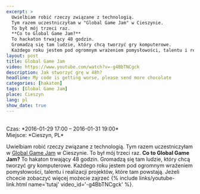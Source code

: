 ```yaml
---
excerpt: >
  Uwielbiam robić rzeczy związane z technologią.
  Tym razem uczestniczyłam w "Global Game Jam" w Cieszynie.
  To był mój trzeci raz.
  **Co to Global Game Jam?**
  To hackaton trwający 48 godzin.
  Gromadzą się tam ludzie, który chcą tworzyć gry komputerowe.
  Każdego roku jestem pod ogromnym wrażeniem pomysłowości, talentu i realizacji projektów, które tam powstają.
layout: post
title: Global Game Jam
video: https://www.youtube.com/watch?v=-g4BbTNCgck
description: Jak stworzyć grę w 48h?
headline: My code is getting worse, please send more chocolate
categories: [hakaton]
tags: [Global Game Jam]
place: Cieszyn
lang: pl
show_date: true
---
```


<br>
Czas: *2016-01-29 17:00 – 2016-01-31 19:00*<br>
Miejsce: *Cieszyn, PL*

Uwielbiam robić rzeczy związane z technologią. Tym razem uczestniczyłam w
[Global Game Jam](https://globalgamejam.org/)
w Cieszynie. To był mój trzeci raz. **Co to Global Game Jam?** To hakaton trwający 48 godzin. Gromadzą się tam ludzie, który chcą tworzyć gry komputerowe. Każdego roku jestem pod ogromnym wrażeniem pomysłowości, talentu i realizacji projektów, które tam powstają. Jeżeli chcecie zobaczyć więcej możecie zajrzeć
{% include links/youtube-link.html name='tutaj' video_id='-g4BbTNCgck' %}.
